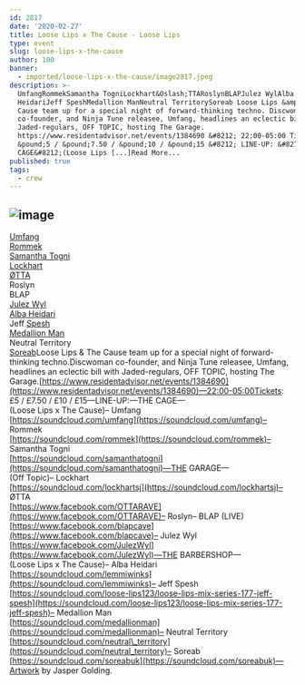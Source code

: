 ```yaml
---
id: 2817
date: '2020-02-27'
title: Loose Lips x The Cause - Loose Lips
type: event
slug: loose-lips-x-the-cause
author: 100
banner:
  - imported/loose-lips-x-the-cause/image2817.jpeg
description: >-
  UmfangRommekSamantha TogniLockhart&Oslash;TTARoslynBLAPJulez WylAlba
  HeidariJeff SpeshMedallion ManNeutral TerritorySoreab Loose Lips &amp; The
  Cause team up for a special night of forward-thinking techno. Discwoman
  co-founder, and Ninja Tune releasee, Umfang, headlines an eclectic bill with
  Jaded-regulars, OFF TOPIC, hosting The Garage.
  https://www.residentadvisor.net/events/1384690 &#8212; 22:00-05:00 Tickets:
  &pound;5 / &pound;7.50 / &pound;10 / &pound;15 &#8212; LINE-UP: &#8212;THE
  CAGE&#8212;(Loose Lips [...]Read More...
published: true
tags:
  - crew
---
```

![image](../imported/loose-lips-x-the-cause/image2817.jpeg)
---
[Umfang](https://www.residentadvisor.net/dj/umfang)  
[Rommek](https://www.residentadvisor.net/dj/rommek)  
[Samantha Togni](https://www.residentadvisor.net/dj/samanthatogni)  
[Lockhart](https://www.residentadvisor.net/dj/lockhart)  
[ØTTA](https://www.residentadvisor.net/dj/otta)  
Roslyn  
BLAP  
[Julez Wyl](https://www.residentadvisor.net/dj/julezwyl)  
[Alba Heidari](https://www.residentadvisor.net/dj/albaheidari)  
Jeff [Spesh](https://www.residentadvisor.net/dj/spesh)  
[Medallion Man](https://www.residentadvisor.net/dj/medallionman)  
Neutral Territory  
[Soreab](https://www.residentadvisor.net/dj/soreab)Loose Lips & The Cause team up for a special night of forward-thinking techno.Discwoman co-founder, and Ninja Tune releasee, Umfang, headlines an eclectic bill with Jaded-regulars, OFF TOPIC, hosting The Garage.[](https://www.residentadvisor.net/events/1384690)[https://www.residentadvisor.net/events/1384690](https://www.residentadvisor.net/events/1384690)—22:00-05:00Tickets: £5 / £7.50 / £10 / £15—LINE-UP:—THE CAGE—  
(Loose Lips x The Cause)– Umfang  
[https://soundcloud.com/umfang](https://soundcloud.com/umfang)– Rommek  
[https://soundcloud.com/rommek](https://soundcloud.com/rommek)– Samantha Togni  
[https://soundcloud.com/samanthatogni](https://soundcloud.com/samanthatogni)—THE GARAGE—  
(Off Topic)– Lockhart  
[https://soundcloud.com/lockhartsj](https://soundcloud.com/lockhartsj)– ØTTA  
[https://www.facebook.com/OTTARAVE](https://www.facebook.com/OTTARAVE)– Roslyn– BLAP (LIVE)  
[https://www.facebook.com/blapcave](https://www.facebook.com/blapcave)– Julez Wyl  
[https://www.facebook.com/JulezWyl](https://www.facebook.com/JulezWyl)—THE BARBERSHOP—  
(Loose Lips x The Cause)– Alba Heidari  
[https://soundcloud.com/lemmiwinks](https://soundcloud.com/lemmiwinks)– Jeff Spesh  
[https://soundcloud.com/loose-lips123/loose-lips-mix-series-177-jeff-spesh](https://soundcloud.com/loose-lips123/loose-lips-mix-series-177-jeff-spesh)– Medallion Man  
[https://soundcloud.com/medallionman](https://soundcloud.com/medallionman)– Neutral Territory  
[https://soundcloud.com/neutral\_territory](https://soundcloud.com/neutral_territory)– Soreab  
[https://soundcloud.com/soreabuk](https://soundcloud.com/soreabuk)—Artwork by Jasper Golding.